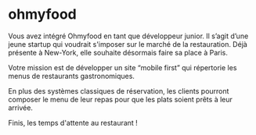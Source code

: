 # ohmyfood

Vous avez intégré Ohmyfood en tant que développeur junior. Il s’agit d’une jeune startup qui voudrait s'imposer sur le marché de la restauration. Déjà présente à New-York, elle souhaite désormais faire sa place à Paris. 

  

 

Votre mission est de développer un site “mobile first” qui répertorie les menus de restaurants gastronomiques.

 

En plus des systèmes classiques de réservation, les clients pourront composer le menu de leur repas pour que les plats soient prêts à leur arrivée.

 

Finis, les temps d'attente au restaurant !

